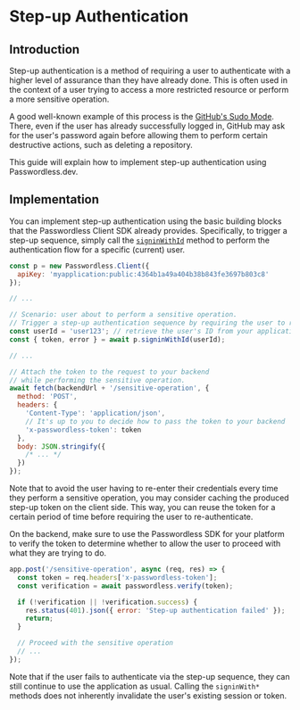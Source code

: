 # Step-up Authentication

## Introduction

Step-up authentication is a method of requiring a user to authenticate with a higher level of assurance than they have already done. This is often used in the context of a user trying to access a more restricted resource or perform a more sensitive operation.

A good well-known example of this process is the [GitHub's Sudo Mode](https://docs.github.com/en/authentication/keeping-your-account-and-data-secure/sudo-mode). There, even if the user has already successfully logged in, GitHub may ask for the user's password again before allowing them to perform certain destructive actions, such as deleting a repository.

This guide will explain how to implement step-up authentication using Passwordless.dev.

## Implementation

You can implement step-up authentication using the basic building blocks that the Passwordless Client SDK already provides. Specifically, to trigger a step-up sequence, simply call the [`signinWithId`](frontend/javascript.md#signinwith) method to perform the authentication flow for a specific (current) user.

```js
const p = new Passwordless.Client({
  apiKey: 'myapplication:public:4364b1a49a404b38b843fe3697b803c8'
});

// ...

// Scenario: user about to perform a sensitive operation.
// Trigger a step-up authentication sequence by requiring the user to re-authenticate.
const userId = 'user123'; // retrieve the user's ID from your application's context
const { token, error } = await p.signinWithId(userId);

// ...

// Attach the token to the request to your backend
// while performing the sensitive operation.
await fetch(backendUrl + '/sensitive-operation', {
  method: 'POST',
  headers: {
    'Content-Type': 'application/json',
    // It's up to you to decide how to pass the token to your backend
    'x-passwordless-token': token
  },
  body: JSON.stringify({
    /* ... */
  })
});
```

Note that to avoid the user having to re-enter their credentials every time they perform a sensitive operation, you may consider caching the produced step-up token on the client side. This way, you can reuse the token for a certain period of time before requiring the user to re-authenticate.

On the backend, make sure to use the Passwordless SDK for your platform to verify the token to determine whether to allow the user to proceed with what they are trying to do.

```js
app.post('/sensitive-operation', async (req, res) => {
  const token = req.headers['x-passwordless-token'];
  const verification = await passwordless.verify(token);

  if (!verification || !verification.success) {
    res.status(401).json({ error: 'Step-up authentication failed' });
    return;
  }

  // Proceed with the sensitive operation
  // ...
});
```

Note that if the user fails to authenticate via the step-up sequence, they can still continue to use the application as usual. Calling the `signinWith*` methods does not inherently invalidate the user's existing session or token.
